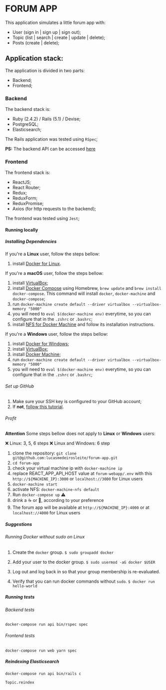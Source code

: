# FORUM APP

This application simulates a little forum app with:

* User (sign in | sign up | sign out);
* Topic (list | search | create | update | delete);
* Posts (create | delete);

## Application stack:

The application is divided in two parts:

* Backend;
* Frontend;

### Backend

The backend stack is:

* Ruby (2.4.2) / Rails (5.1) / Devise;
* PostgreSQL;
* Elasticsearch;

The Rails application was tested using `RSpec`;

**PS:** The backend API can be accessed [here](forum-api/README.md)

### Frontend

The frontend stack is:

* ReactJS;
* React Router;
* Redux;
* ReduxForm;
* ReduxPromise;
* Axios (for http requests to the backend);

The frontend was tested using `Jest`;

#### Running locally

##### Installing Dependencies

If you're a **Linux** user, follow the steps bellow:

1. install [Docker for Linux][docker-linux].


If you're a **macOS** user, follow the steps bellow:

1. install [VirtualBox][virtual-box];
2. install [Docker Compose][docker-compose] using Homebrew, `brew update` and `brew install docker-compose`.
This command will install `docker`, `docker-machine` and `docker-compose`;
3. run `docker-machine create default --driver virtualbox --virtualbox-memory "5000"`
4. you will need to `eval $(docker-machine env)` everytime, so you can configure that in the `.zshrc` or `.bashrc`;
5. install [NFS for Docker Machine][docker-machine-nfs] and follow its installation instructions.


If you're a **Windows** user, follow the steps bellow:

1. install [Docker for Windows][docker-windows];
2. install [VirtualBox][virtual-box];
3. install [Docker Machine][docker-machine];
4. run `docker-machine create default --driver virtualbox --virtualbox-memory "5000"`
5. you will need to `eval $(docker-machine env)` everytime, so you can configure that in the `.zshrc` or `.bashrc`;


###### Set up GitHub

1. Make sure your SSH key is configured to your GitHub account;
2. If **not**, [follow this tutorial][gh-generating-ssh-keys].


###### Profit

**Attention**
Some steps bellow does not apply to **Linux** or **Windows** users:

❌ Linux: 3, 5, 6 steps
❌ Linux and Windows: 6 step

1. clone the repository: `git clone git@github.com:lucasmedeirosleite/forum-app.git`
2. `cd forum-app`
3. check your virtual machine ip with `docker-machine ip`
4. replace REACT_APP_API_HOST value at `forum-webapp/.env` with this `http://${MACHINE_IP}:3000` or `localhost://3000` for Linux users
5. `docker-machine start`
6. activate NFS: `docker-machine-nfs default`
7. Run `docker-compose up` ⚠️
8. drink a ☕️ or 🍺, according to your preference
9. The forum app will be available at `http://${MACHINE_IP}:4000` or at `localhost://4000` for Linux users

##### Suggestions

###### Running Docker without sudo on Linux
1. Create the `docker` group.
`$ sudo groupadd docker`

2. Add your user to the docker group.
`$ sudo usermod -aG docker $USER`

3. Log out and log back in so that your group membership is re-evaluated.
4. Verify that you can run docker commands without `sudo`.
`$ docker run hello-world`

##### Running tests

###### Backend tests

`docker-compose run api bin/rspec spec`

###### Frontend tests

`docker-compose run web yarn spec`

##### Reindexing Elasticsearch

`docker-compose run api bin/rails c`

`Topic.reindex`

[docker-linux]: https://docker.github.io/engine/installation/
[docker-macos]: https://docs.docker.com/docker-for-mac/
[docker-windows]: https://docs.docker.com/docker-for-windows/

[virtual-box]: https://www.virtualbox.org/wiki/Downloads

[docker-machine]: https://docs.docker.com/machine/install-machine/
[docker-machine-nfs]: https://github.com/adlogix/docker-machine-nfs

[docker-compose]: https://docs.docker.com/compose/install/

[gh-generating-ssh-keys]: https://help.github.com/articles/generating-ssh-keys/
